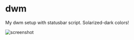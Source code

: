 # dwm

My dwm setup with statusbar script. Solarized-dark colors!

![screenshot](http://maep.dk/tmp/dwm.png)
